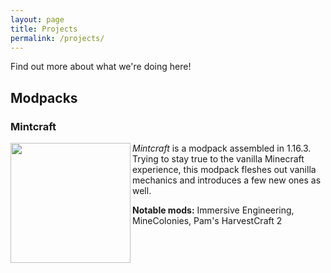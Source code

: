 ```yaml
---
layout: page
title: Projects
permalink: /projects/
---
```


Find out more about what we're doing here!

## Modpacks

### Mintcraft

<a href="https://www.curseforge.com/minecraft/modpacks/mintcraft"><img align="left" src="https://mintcraft.net/images/projects/mintcraft.png" width="192" height="192"></a>

*Mintcraft* is a modpack assembled in 1.16.3. Trying to stay true to the vanilla Minecraft experience, this modpack fleshes out vanilla mechanics and introduces a few new ones as well.

**Notable mods:** Immersive Engineering, MineColonies, Pam's HarvestCraft 2